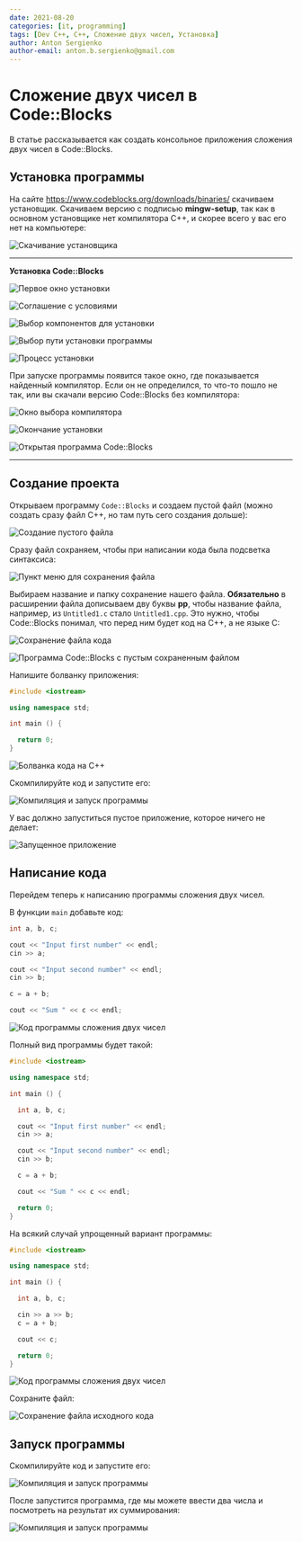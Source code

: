 ```yaml
---
date: 2021-08-20
categories: [it, programming]
tags: [Dev C++, C++, Сложение двух чисел, Установка]
author: Anton Sergienko
author-email: anton.b.sergienko@gmail.com
---
```


# Сложение двух чисел в Code::Blocks

В статье рассказывается как создать консольное приложения сложения двух чисел в Code::Blocks.

## Установка программы

На сайте <https://www.codeblocks.org/downloads/binaries/> скачиваем установщик. Скачиваем версию с подписью **mingw-setup**, так как в основном установщике нет компилятора C++, и скорее всего у вас его нет на компьютере:

![Скачивание установщика](img/download.png)

---

**Установка Code::Blocks** <!-- !details -->

![Первое окно установки](img/install_01.png)

![Соглашение с условиями](img/install_02.png)

![Выбор компонентов для установки](img/install_03.png)

![Выбор пути установки программы](img/install_04.png)

![Процесс установки](img/install_05.png)

При запуске программы появится такое окно, где показывается найденный компилятор. Если он не определился, то что-то пошло не так, или вы скачали версию Code::Blocks без компилятора:

![Окно выбора компилятора](img/install_06.png)

![Окончание установки](img/install_07.png)

![Открытая программа Code::Blocks](img/code-blocks.png)

---

## Создание проекта

Открываем программу `Code::Blocks` и создаем пустой файл (можно создать сразу файл C++, но там путь сего создания дольше):

![Создание пустого файла](img/new-project_01.png)

Сразу файл сохраняем, чтобы при написании кода была подсветка синтаксиса:

![Пункт меню для сохранения файла](img/new-project_02.png)

Выбираем название и папку сохранение нашего файла. **Обязательно** в расширении файла дописываем дву буквы **pp**, чтобы название файла, например, из `Untitled1.c` стало `Untitled1.cpp`. Это нужно, чтобы Code::Blocks понимал, что перед ним будет код на C++, а не языке C:

![Сохранение файла кода](img/new-project_03.png)

![Программа Code::Blocks с пустым сохраненным файлом](img/new-project_04.png)

Напишите болванку приложения:

```cpp
#include <iostream>

using namespace std;

int main () {

  return 0;
}
```

![Болванка кода на C++](img/new-project_05.png)

Скомпилируйте код и запустите его:

![Компиляция и запуск программы](img/new-project_06.png)

У вас должно запуститься пустое приложение, которое ничего не делает:

![Запущенное приложение](img/new-project_07.png)

## Написание кода

Перейдем теперь к написанию программы сложения двух чисел.

В функции `main` добавьте код:

```cpp
int a, b, c;

cout << "Input first number" << endl;
cin >> a;

cout << "Input second number" << endl;
cin >> b;

c = a + b;

cout << "Sum " << c << endl;
```

![Код программы сложения двух чисел](img/new-project_06.png)

Полный вид программы будет такой:

```cpp
#include <iostream>

using namespace std;

int main () {

  int a, b, c;

  cout << "Input first number" << endl;
  cin >> a;

  cout << "Input second number" << endl;
  cin >> b;

  c = a + b;

  cout << "Sum " << c << endl;

  return 0;
}
```

На всякий случай упрощенный вариант программы:

```cpp
#include <iostream>

using namespace std;

int main () {

  int a, b, c;

  cin >> a >> b;
  c = a + b;

  cout << c;

  return 0;
}
```

![Код программы сложения двух чисел](img/new-project_08.png)

Сохраните файл:

![Сохранение файла исходного кода](img/new-project_02.png)

## Запуск программы

Скомпилируйте код и запустите его:

![Компиляция и запуск программы](img/new-project_06.png)

После запустится программа, где мы можете ввести два числа и посмотреть на результат их суммирования:

![Компиляция и запуск программы](img/new-project_09.png)
